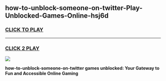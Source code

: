 
## how-to-unblock-someone-on-twitter-Play-Unblocked-Games-Online-hsj6d
<h3>
<a href="https://premium76.site?title=how-to-unblock-someone-on-twitter&ref=25A">CLICK TO PLAY</a></h3>
<hr>

<h3>
<a href="https://premium76.site?title=how-to-unblock-someone-on-twitter&ref=25A">CLICK 2 PLAY</a>
  
</h3>

<a href="https://premium76.site?title=how-to-unblock-someone-on-twitter&ref=25A"><img src="https://clearcache.store/games.png"></a>


**how-to-unblock-someone-on-twitter games unblocked: Your Gateway to Fun and Accessible Online Gaming**

